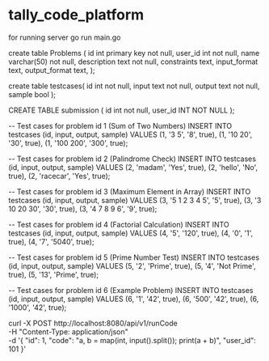 # tally_code_platform
 for running server 
 go run main.go

create table Problems (
	id int primary key not null, 
	user_id int not null,
	name varchar(50) not null, 
	description text not null, 
	constraints text, 
	input_format text, 
	output_format text, 
);

create table testcases(
	id int not null,
	input text not null,
	output text not null,
	sample bool
);


CREATE TABLE submission (
    id int not null,
    user_id INT NOT NULL
);


-- Test cases for problem id 1 (Sum of Two Numbers)
INSERT INTO testcases (id, input, output, sample) VALUES
(1, '3 5', '8', true),
(1, '10 20', '30', true),
(1, '100 200', '300', true);

-- Test cases for problem id 2 (Palindrome Check)
INSERT INTO testcases (id, input, output, sample) VALUES
(2, 'madam', 'Yes', true),
(2, 'hello', 'No', true),
(2, 'racecar', 'Yes', true);

-- Test cases for problem id 3 (Maximum Element in Array)
INSERT INTO testcases (id, input, output, sample) VALUES
(3, '5 1 2 3 4 5', '5', true),
(3, '3 10 20 30', '30', true),
(3, '4 7 8 9 6', '9', true);

-- Test cases for problem id 4 (Factorial Calculation)
INSERT INTO testcases (id, input, output, sample) VALUES
(4, '5', '120', true),
(4, '0', '1', true),
(4, '7', '5040', true);

-- Test cases for problem id 5 (Prime Number Test)
INSERT INTO testcases (id, input, output, sample) VALUES
(5, '2', 'Prime', true),
(5, '4', 'Not Prime', true),
(5, '13', 'Prime', true);

-- Test cases for problem id 6 (Example Problem)
INSERT INTO testcases (id, input, output, sample) VALUES
(6, '1', '42', true),
(6, '500', '42', true),
(6, '1000', '42', true);



curl -X POST http://localhost:8080/api/v1/runCode \
-H "Content-Type: application/json" \
-d '{
  "id": 1,
  "code": "a, b = map(int, input().split()); print(a + b)",
  "user_id": 101
}'

